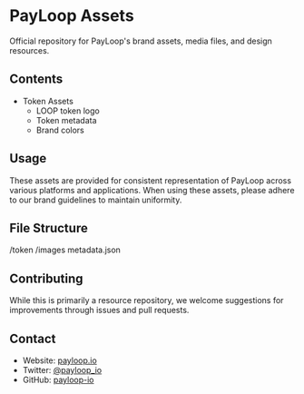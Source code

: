 # PayLoop Assets
Official repository for PayLoop's brand assets, media files, and design resources.

## Contents
- Token Assets
  - LOOP token logo
  - Token metadata
  - Brand colors

## Usage
These assets are provided for consistent representation of PayLoop across various platforms and applications. When using these assets, please adhere to our brand guidelines to maintain uniformity.

## File Structure
/token
/images
metadata.json

## Contributing
While this is primarily a resource repository, we welcome suggestions for improvements through issues and pull requests.

## Contact
- Website: [payloop.io](https://payloop.io)
- Twitter: [@payloop_io](https://x.com/payloop_io)
- GitHub: [payloop-io](https://github.com/SolanaLoop)
